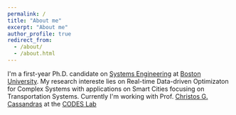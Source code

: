```yaml
---
permalink: /
title: "About me"
excerpt: "About me"
author_profile: true
redirect_from: 
  - /about/
  - /about.html
---
```


I'm a first-year Ph.D. candidate on [Systems Engineering](www.bu.edu/eng/departments/se/) at [Boston University](www.bu.edu). My research intereste lies on Real-time Data-driven Optimizaton for Complex Systems with applications on Smart Cities focusing on Transportation Systems.  Currently I'm working with Prof. [Christos G. Cassandras](https://christosgcassandras.org) at the [CODES Lab](www.bu.edu/codes/)
